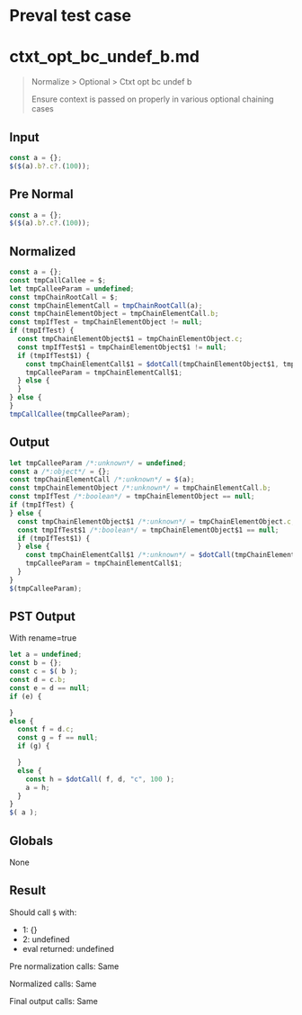 # Preval test case

# ctxt_opt_bc_undef_b.md

> Normalize > Optional > Ctxt opt bc undef b
>
> Ensure context is passed on properly in various optional chaining cases

## Input

`````js filename=intro
const a = {};
$($(a).b?.c?.(100));
`````

## Pre Normal


`````js filename=intro
const a = {};
$($(a).b?.c?.(100));
`````

## Normalized


`````js filename=intro
const a = {};
const tmpCallCallee = $;
let tmpCalleeParam = undefined;
const tmpChainRootCall = $;
const tmpChainElementCall = tmpChainRootCall(a);
const tmpChainElementObject = tmpChainElementCall.b;
const tmpIfTest = tmpChainElementObject != null;
if (tmpIfTest) {
  const tmpChainElementObject$1 = tmpChainElementObject.c;
  const tmpIfTest$1 = tmpChainElementObject$1 != null;
  if (tmpIfTest$1) {
    const tmpChainElementCall$1 = $dotCall(tmpChainElementObject$1, tmpChainElementObject, `c`, 100);
    tmpCalleeParam = tmpChainElementCall$1;
  } else {
  }
} else {
}
tmpCallCallee(tmpCalleeParam);
`````

## Output


`````js filename=intro
let tmpCalleeParam /*:unknown*/ = undefined;
const a /*:object*/ = {};
const tmpChainElementCall /*:unknown*/ = $(a);
const tmpChainElementObject /*:unknown*/ = tmpChainElementCall.b;
const tmpIfTest /*:boolean*/ = tmpChainElementObject == null;
if (tmpIfTest) {
} else {
  const tmpChainElementObject$1 /*:unknown*/ = tmpChainElementObject.c;
  const tmpIfTest$1 /*:boolean*/ = tmpChainElementObject$1 == null;
  if (tmpIfTest$1) {
  } else {
    const tmpChainElementCall$1 /*:unknown*/ = $dotCall(tmpChainElementObject$1, tmpChainElementObject, `c`, 100);
    tmpCalleeParam = tmpChainElementCall$1;
  }
}
$(tmpCalleeParam);
`````

## PST Output

With rename=true

`````js filename=intro
let a = undefined;
const b = {};
const c = $( b );
const d = c.b;
const e = d == null;
if (e) {

}
else {
  const f = d.c;
  const g = f == null;
  if (g) {

  }
  else {
    const h = $dotCall( f, d, "c", 100 );
    a = h;
  }
}
$( a );
`````

## Globals

None

## Result

Should call `$` with:
 - 1: {}
 - 2: undefined
 - eval returned: undefined

Pre normalization calls: Same

Normalized calls: Same

Final output calls: Same
